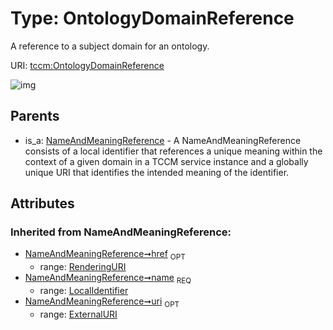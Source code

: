 
# Type: OntologyDomainReference


A reference to a subject domain for an ontology.

URI: [tccm:OntologyDomainReference](https://hotecosystem.org/tccm/OntologyDomainReference)


![img](http://yuml.me/diagram/nofunky;dir:TB/class/[NameAndMeaningReference]^-[OntologyDomainReference&#124;name(i):LocalIdentifier;uri(i):ExternalURI%20%3F;href(i):RenderingURI%20%3F],[NameAndMeaningReference])

## Parents

 *  is_a: [NameAndMeaningReference](NameAndMeaningReference.md) - A NameAndMeaningReference consists of a local identifier that references a unique meaning within the context of a given domain in a TCCM service instance and a globally unique URI that identifies the intended meaning of the identifier.

## Attributes


### Inherited from NameAndMeaningReference:

 * [NameAndMeaningReference➞href](NameAndMeaningReference_href.md)  <sub>OPT</sub>
    * range: [RenderingURI](types/RenderingURI.md)
 * [NameAndMeaningReference➞name](NameAndMeaningReference_name.md)  <sub>REQ</sub>
    * range: [LocalIdentifier](types/LocalIdentifier.md)
 * [NameAndMeaningReference➞uri](NameAndMeaningReference_uri.md)  <sub>OPT</sub>
    * range: [ExternalURI](types/ExternalURI.md)
